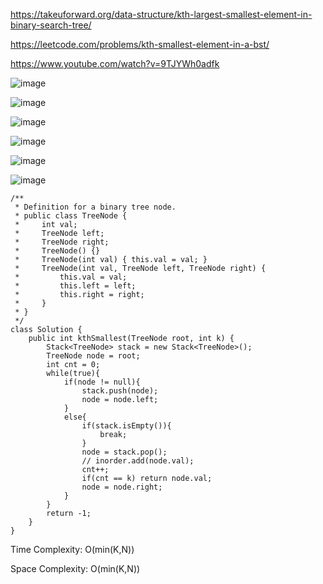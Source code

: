 https://takeuforward.org/data-structure/kth-largest-smallest-element-in-binary-search-tree/

https://leetcode.com/problems/kth-smallest-element-in-a-bst/

https://www.youtube.com/watch?v=9TJYWh0adfk

![image](https://user-images.githubusercontent.com/53824950/160413589-b216a2cf-27e6-4a79-8eeb-1cec99afeeeb.png)

![image](https://user-images.githubusercontent.com/53824950/160413978-0d85c946-4e25-45f9-981e-7ed52e8acc37.png)

![image](https://user-images.githubusercontent.com/53824950/160414243-4ff5cf1b-0333-4b33-b3e6-af8e9025fab1.png)

![image](https://user-images.githubusercontent.com/53824950/160417426-9e67da5f-7584-484b-805d-abbf6fb08adf.png)

![image](https://user-images.githubusercontent.com/53824950/160417894-a633e19b-83de-45ab-9de8-2fdb6ba36742.png)

![image](https://user-images.githubusercontent.com/53824950/160418433-6f8be054-b43d-4851-b80d-98641f8d3dc1.png)

```
/**
 * Definition for a binary tree node.
 * public class TreeNode {
 *     int val;
 *     TreeNode left;
 *     TreeNode right;
 *     TreeNode() {}
 *     TreeNode(int val) { this.val = val; }
 *     TreeNode(int val, TreeNode left, TreeNode right) {
 *         this.val = val;
 *         this.left = left;
 *         this.right = right;
 *     }
 * }
 */
class Solution {
    public int kthSmallest(TreeNode root, int k) {
        Stack<TreeNode> stack = new Stack<TreeNode>();
        TreeNode node = root;
        int cnt = 0; 
        while(true){
            if(node != null){
                stack.push(node);
                node = node.left;
            }
            else{
                if(stack.isEmpty()){
                    break;
                }
                node = stack.pop();
                // inorder.add(node.val);
                cnt++; 
                if(cnt == k) return node.val; 
                node = node.right;
            }
        }
        return -1; 
    }
}
```

Time Complexity: O(min(K,N))

Space Complexity: O(min(K,N))
